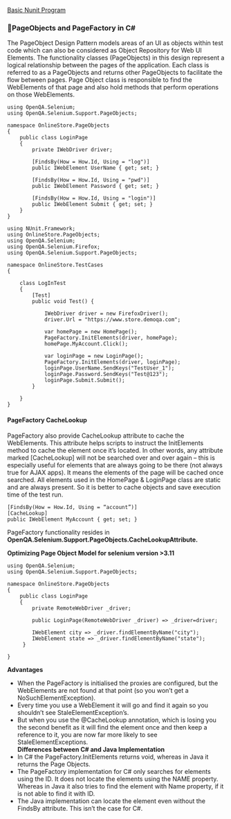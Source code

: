 [Basic Nunit Program](https://github.com/venkywarriors/C-Shap-Repository/blob/master/nunit.pdf)<br>
### :dart:PageObjects and PageFactory in C#<br> 
The PageObject Design Pattern models areas of an UI as objects within test code which can also be considered as Object Repository for Web UI Elements. The functionality classes (PageObjects) in this design represent a logical relationship between the pages of the application. Each class is referred to as a PageObjects and returns other PageObjects to facilitate the flow between pages. Page Object class is responsible to find the WebElements of that page and also hold methods that perform operations on those WebElements.
```
using OpenQA.Selenium;
using OpenQA.Selenium.Support.PageObjects;

namespace OnlineStore.PageObjects
{
    public class LoginPage
    {
        private IWebDriver driver;

        [FindsBy(How = How.Id, Using = "log")]
        public IWebElement UserName { get; set; }

        [FindsBy(How = How.Id, Using = "pwd")]
        public IWebElement Password { get; set; }

        [FindsBy(How = How.Id, Using = "login")]
        public IWebElement Submit { get; set; }
    }
}
```
```
using NUnit.Framework;
using OnlineStore.PageObjects;
using OpenQA.Selenium;
using OpenQA.Selenium.Firefox;
using OpenQA.Selenium.Support.PageObjects;

namespace OnlineStore.TestCases
{

    class LogInTest
    {
        [Test]
        public void Test() {

            IWebDriver driver = new FirefoxDriver();
            driver.Url = "https://www.store.demoqa.com";

            var homePage = new HomePage();
            PageFactory.InitElements(driver, homePage);
            homePage.MyAccount.Click();

            var loginPage = new LoginPage();
            PageFactory.InitElements(driver, loginPage);
            loginPage.UserName.SendKeys("TestUser_1");
            loginPage.Password.SendKeys("Test@123");
            loginPage.Submit.Submit();
        }    

    }
}
```
#### PageFactory CacheLookup<br>
PageFactory also provide CacheLookup attribute to cache the WebElements. This attribute helps scripts to instruct the InitElements method to cache the element once it’s located. In other words, any attribute marked [CacheLookup] will not be searched over and over again – this is especially useful for elements that are always going to be there (not always true for AJAX apps). It means the elements of the page will be cached once searched. All elements used in the HomePage & LoginPage class are static and are always present. So it is better to cache objects and save execution time of the test run.
```
[FindsBy(How = How.Id, Using = “account”)]
[CacheLookup]
public IWebElement MyAccount { get; set; }
```
PageFactory functionality resides in <strong>OpenQA.Selenium.Support.PageObjects.CacheLookupAttribute.</strong><br>

<strong> Optimizing Page Object Model for selenium version >3.11 <br> </strong>
```
using OpenQA.Selenium;
using OpenQA.Selenium.Support.PageObjects;

namespace OnlineStore.PageObjects
{
    public class LoginPage
    {
        private RemoteWebDriver _driver;

        public LoginPage(RemoteWebDriver _driver) => _driver=driver; 

        IWebElement city => _driver.findElementByName("city");
        IWebElement state => _driver.findElementByName("state");
     }

}

```
<strong>Advantages</strong><br>
* When the PageFactory is initialised the proxies are configured, but the WebElements are not found at that point (so you won’t get a NoSuchElementException).
* Every time you use a WebElement it will go and find it again so you shouldn’t see StaleElementException’s.
* But when you use the @CacheLookup annotation, which is losing you the second benefit as it will find the element once and then keep a reference to it, you are now far more likely to see StaleElementExceptions.<br>
<strong>Differences between C# and Java Implementation</strong><br>
* In C# the PageFactory.InitElements returns void, whereas in Java it returns the Page Objects.<br>
* The PageFactory implementation for C# only searches for elements using the ID. It does not locate the elements using the NAME property. Whereas in Java it also tries to find the element with Name property, if it is not able to find it with ID.<br>
* The Java implementation can locate the element even without the FindsBy attribute. This isn’t the case for C#.<br>
